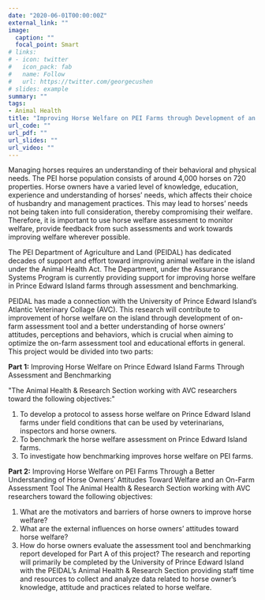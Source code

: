 ```yaml
---
date: "2020-06-01T00:00:00Z"
external_link: ""
image:
  caption: ""
  focal_point: Smart
# links:
# - icon: twitter
#   icon_pack: fab
#   name: Follow
#   url: https://twitter.com/georgecushen
# slides: example
summary: ""
tags:
- Animal Health
title: "Improving Horse Welfare on PEI Farms through Development of an On-Farm Assessment Tool and a Better Understanding of Horse Owners Attitudes Toward Welfare"	
url_code: ""
url_pdf: ""
url_slides: ""
url_video: ""
---
```


Managing horses requires an understanding of their behavioral and physical needs. The PEI horse population consists of around 4,000 horses on 720 properties. Horse owners have a varied level of knowledge, education, experience and understanding of horses’ needs, which affects their choice of husbandry and management practices. This may lead to horses’ needs not being taken into full consideration, thereby compromising their welfare. Therefore, it is important to use horse welfare assessment to monitor welfare, provide feedback from such assessments and work towards improving welfare wherever possible.

The PEI Department of Agriculture and Land (PEIDAL) has dedicated decades of support and effort toward improving animal welfare in the island under the Animal Health Act. The Department, under the Assurance Systems Program is currently providing support for improving horse welfare in Prince Edward Island farms through assessment and benchmarking.

PEIDAL has made a connection with the University of Prince Edward Island’s Atlantic Veterinary Collage (AVC). This research will contribute to improvement of horse welfare on the island through development of on-farm assessment tool and a better understanding of horse owners’ attitudes, perceptions and behaviors, which is crucial when aiming to optimize the on-farm assessment tool and educational efforts in general. This project would be divided into two parts:

**Part 1:** Improving Horse Welfare on Prince Edward Island Farms Through Assessment and Benchmarking

"The Animal Health & Research Section working with AVC researchers toward the following objectives:" 
1)	To develop a protocol to assess horse welfare on Prince Edward Island farms under field conditions that can be used by veterinarians, inspectors and horse owners.
2)	To benchmark the horse welfare assessment on Prince Edward Island farms. 
3)	To investigate how benchmarking improves horse welfare on PEI farms.

**Part 2:** Improving Horse Welfare on PEI Farms Through a Better Understanding of Horse Owners’ Attitudes Toward Welfare and an On-Farm Assessment Tool
The Animal Health & Research Section working with AVC researchers toward the following objectives: 
1)	What are the motivators and barriers of horse owners to improve horse welfare?
2)	What are the external influences on horse owners’ attitudes toward horse welfare?
3)	How do horse owners evaluate the assessment tool and benchmarking report developed for Part A of this project?
The research and reporting will primarily be completed by the University of Prince Edward Island with the PEIDAL’s Animal Health & Research Section providing staff time and resources to collect and analyze data related to horse owner’s knowledge, attitude and practices related to horse welfare.
